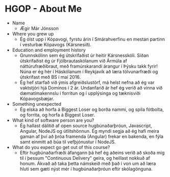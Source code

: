HGOP - About Me
=========
* Name
  * Ægir Már Jónsson
* Where you grew up
  * Ég ólst upp í Kópavogi, fyrstu árin í Smárahverfinu en mestan partinn í vesturbæ Kópavogs (Kársnesið).
* Education and employment history
  * Grunnskólinn sem ég útskrifaðist úr heitir Kársnesskóli. Síðan útskrifaðist ég úr Fjölbrautaskólanum við Ármúla af náttúrufræðibraut, með framúrskarandi árangur í Þýsku takk fyrir! Núna er ég hér í Háskólanum í Reykjavík að læra tölvunarfræði og útskrifast með BS í maí 2016.
  * Ég hef starfað við ýmis afgreiðslustörf, má helst nefna að ég var vaktstjóri hjá Dominos í 2 ár. Undanfarið ár hef ég verið að vinna við dæmatímakennslu í forritun og í upplýsinga og tæknisviði Kópavogsbæjar.
* Something unexpected
  * Ég elska að horfa á Biggest Loser og borða nammi, og spila fótbolta, og forrita, og horfa á Biggest Loser.
* What kind of software person are you?
  * Ég hallast dálítið af open source hugbúnaðarþróun, Javascript, Angular, NodeJS og útlitshönnun. Ég myndi segja að ég hafi meira gaman af því að þróa framenda (Angular) frekar en bakenda, en fýla samt einmitt að búa til vefþjónustur í NodeJS.
* What do you expect go get out of this course?
  * Eftir hugbúnaðarfræði áfangann þá hef ég aðeins verið að skoða mig til í þessum "Continuous Delivery" geira, og heillast nokkuð af honum. Ákvað að taka þetta námskeið með það í von um að læra hluti sem gæti nýst mér í hugbúnaðarþróun eftir skólagönguna.
